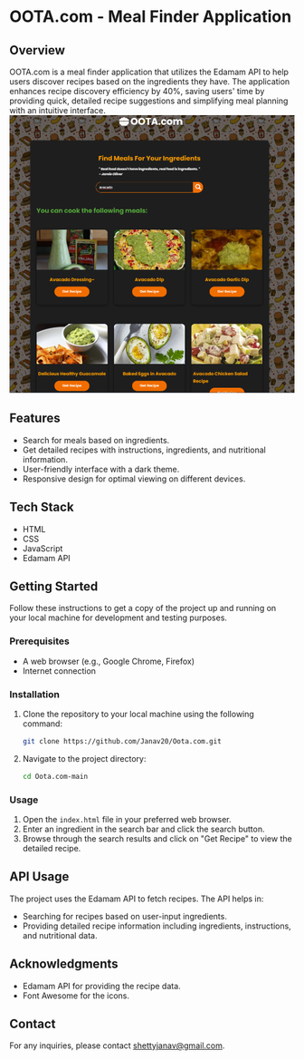 # OOTA.com - Meal Finder Application

## Overview

OOTA.com is a meal finder application that utilizes the Edamam API to help users discover recipes based on the ingredients they have. The application enhances recipe discovery efficiency by 40%, saving users' time by providing quick, detailed recipe suggestions and simplifying meal planning with an intuitive interface.
![Project Screenshot](oota.png)

## Features

- Search for meals based on ingredients.
- Get detailed recipes with instructions, ingredients, and nutritional information.
- User-friendly interface with a dark theme.
- Responsive design for optimal viewing on different devices.

## Tech Stack

- HTML
- CSS
- JavaScript
- Edamam API

## Getting Started

Follow these instructions to get a copy of the project up and running on your local machine for development and testing purposes.

### Prerequisites

- A web browser (e.g., Google Chrome, Firefox)
- Internet connection

### Installation

1. Clone the repository to your local machine using the following command:
   ```bash
   git clone https://github.com/Janav20/Oota.com.git
   ```
2. Navigate to the project directory:
   ```bash
   cd Oota.com-main
   ```

### Usage

1. Open the `index.html` file in your preferred web browser.
2. Enter an ingredient in the search bar and click the search button.
3. Browse through the search results and click on "Get Recipe" to view the detailed recipe.

## API Usage

The project uses the Edamam API to fetch recipes. The API helps in:

- Searching for recipes based on user-input ingredients.
- Providing detailed recipe information including ingredients, instructions, and nutritional data.

## Acknowledgments

- Edamam API for providing the recipe data.
- Font Awesome for the icons.

## Contact

For any inquiries, please contact [shettyjanav@gmail.com](mailto:shettyjana@gmail.com).
